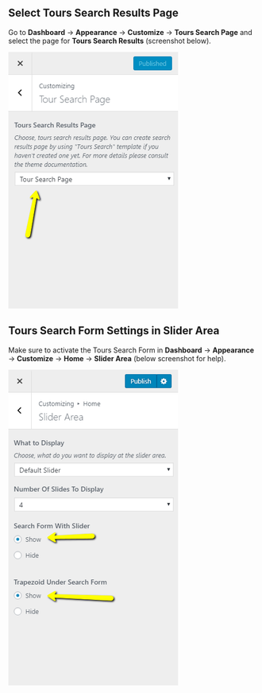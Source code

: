 ## Select Tours Search Results Page

Go to **Dashboard** &rarr; **Appearance** &rarr; **Customize** &rarr; **Tours Search Page** and select the page for **Tours Search Results** (screenshot below).

![img](img/tours-search/tours-search-results-page.png)

## Tours Search Form Settings in Slider Area

Make sure to activate the Tours Search Form in **Dashboard** &rarr; **Appearance** &rarr; **Customize** &rarr; **Home** &rarr; **Slider Area** (below screenshot for help).

![img](img/tours-search/tours-search-settings-in-slider-area.png)
